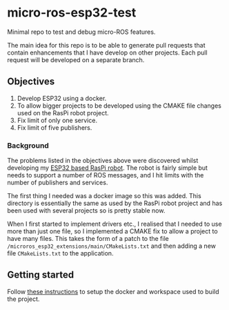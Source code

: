 # micro-ros-esp32-test

Minimal repo to test and debug micro-ROS features.

The main idea for this repo is to be able to generate pull requests that contain enhancements that I have develop on other projects.  Each pull request will be developed on a separate branch.

## Objectives

1. Develop ESP32 using a docker.
1. To allow bigger projects to be developed using the CMAKE file changes used on the RasPi robot project.
1. Fix limit of only one service.
1. Fix limit of five publishers.

### Background

The problems listed in the objectives above were discovered whilst developing my [ESP32 based RasPi robot](https://github.com/AndyBlightLeeds/raspi-robot-esp32).  The robot is fairly simple but needs to support a number of ROS messages, and I hit limits with the number of publishers and services.

The first thing I needed was a docker image so this was added.  This directory is essentially the same as used by the RasPi robot project and has been used with several projects so is pretty stable now.

When I first started to implement drivers etc., I realised that I needed to use more than just one file, so I implemented a CMAKE fix to allow a project to have many files.  This takes the form of a patch to the file `/microros_esp32_extensions/main/CMakeLists.txt` and then adding a new file `CMakeLists.txt` to the application.

## Getting started

Follow [these instructions](docker/README.md) to setup the docker and workspace used to build the project.
